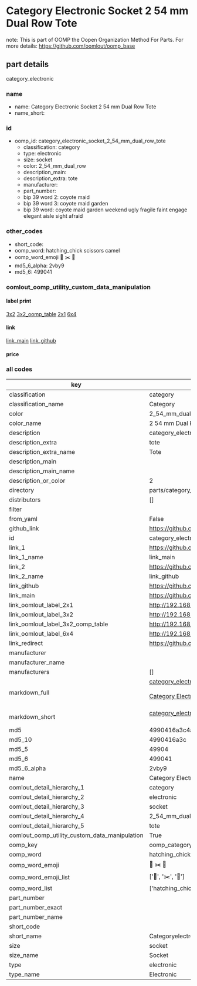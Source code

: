# Category Electronic Socket 2 54 mm Dual Row Tote  

note: This is part of OOMP the Oopen Organization Method For Parts. For more details: https://github.com/oomlout/oomp_base

##  part details
  



category_electronic



### name
* name: Category Electronic Socket 2 54 mm Dual Row Tote
* name_short: 
### id
* oomp_id: category_electronic_socket_2_54_mm_dual_row_tote
  * classification: category
  * type: electronic
  * size: socket
  * color: 2_54_mm_dual_row
  * description_main: 
  * description_extra: tote
  * manufacturer: 
  * part_number: 
  * bip 39 word 2: coyote maid
  * bip 39 word 3: coyote maid garden
  * bip 39 word: coyote maid garden weekend ugly fragile faint engage elegant aisle sight afraid

### other_codes
* short_code: 
* oomp_word: hatching_chick scissors camel
* oomp_word_emoji :hatching_chick: :scissors: :camel:
* md5_6_alpha: 2vby9
* md5_6: 499041






### oomlout_oomp_utility_custom_data_manipulation
#### label print
[3x2](http://192.168.1.245:1112/?label=oomp%202vby9)
[3x2_oomp_table](http://192.168.1.108:1112/?label=oomp%202vby9)
[2x1](http://192.168.1.242:1112/?label=oomp%202vby9)
[6x4](http://192.168.1.55:1112/?label=oomp%202vby9)    

#### link

[link_main](https://github.com/oomlout/oomlout_oomp_version_1_messy/tree/main/parts/category_electronic_socket_2_54_mm_dual_row_tote) [link_github](https://github.com/oomlout/oomlout_oomp_version_1_messy/tree/main/parts/category_electronic_socket_2_54_mm_dual_row_tote)                             

#### price







### all codes 
| key | value |  
| --- | --- |  
| classification | category |  
| classification_name | Category |  
| color | 2_54_mm_dual_row |  
| color_name | 2 54 mm Dual Row |  
| description | category_electronic |  
| description_extra | tote |  
| description_extra_name | Tote |  
| description_main |  |  
| description_main_name |  |  
| description_or_color | 2  |  
| directory | parts/category_electronic_socket_2_54_mm_dual_row_tote |  
| distributors | [] |  
| filter |  |  
| from_yaml | False |  
| github_link | https://github.com/oomlout/oomlout_oomp_part_src/tree/main/parts/category_electronic_socket_2_54_mm_dual_row_tote |  
| id | category_electronic_socket_2_54_mm_dual_row_tote |  
| link_1 | https://github.com/oomlout/oomlout_oomp_version_1_messy/tree/main/parts/category_electronic_socket_2_54_mm_dual_row_tote |  
| link_1_name | link_main |  
| link_2 | https://github.com/oomlout/oomlout_oomp_version_1_messy/tree/main/parts/category_electronic_socket_2_54_mm_dual_row_tote |  
| link_2_name | link_github |  
| link_github | https://github.com/oomlout/oomlout_oomp_version_1_messy/tree/main/parts/category_electronic_socket_2_54_mm_dual_row_tote |  
| link_main | https://github.com/oomlout/oomlout_oomp_version_1_messy/tree/main/parts/category_electronic_socket_2_54_mm_dual_row_tote |  
| link_oomlout_label_2x1 | http://192.168.1.242:1112/?label=oomp%202vby9 |  
| link_oomlout_label_3x2 | http://192.168.1.245:1112/?label=oomp%202vby9 |  
| link_oomlout_label_3x2_oomp_table | http://192.168.1.108:1112/?label=oomp%202vby9 |  
| link_oomlout_label_6x4 | http://192.168.1.55:1112/?label=oomp%202vby9 |  
| link_redirect | https://github.com/oomlout/oomlout_oomp_version_1_messy/tree/main/parts/category_electronic_socket_2_54_mm_dual_row_tote |  
| manufacturer |  |  
| manufacturer_name |  |  
| manufacturers | [] |  
| markdown_full | [category_electronic_socket_2_54_mm_dual_row_tote](none)<br>[](none)<br>[Category Electronic Socket 2 54 Mm Dual Row Tote](none)<br><br> |  
| markdown_short | [category_electronic_socket_2_54_mm_dual_row_tote](none)<br><br> |  
| md5 | 4990416a3c4a4a3d71f60f90bf61818d |  
| md5_10 | 4990416a3c |  
| md5_5 | 49904 |  
| md5_6 | 499041 |  
| md5_6_alpha | 2vby9 |  
| name | Category Electronic Socket 2 54 mm Dual Row Tote |  
| oomlout_detail_hierarchy_1 | category |  
| oomlout_detail_hierarchy_2 | electronic |  
| oomlout_detail_hierarchy_3 | socket |  
| oomlout_detail_hierarchy_4 | 2_54_mm_dual_row |  
| oomlout_detail_hierarchy_5 | tote |  
| oomlout_oomp_utility_custom_data_manipulation | True |  
| oomp_key | oomp_category_electronic_socket_2_54_mm_dual_row_tote |  
| oomp_word | hatching_chick scissors camel |  
| oomp_word_emoji | :hatching_chick: :scissors: :camel: |  
| oomp_word_emoji_list | [':hatching_chick:', ':scissors:', ':camel:'] |  
| oomp_word_list | ['hatching_chick', 'scissors', 'camel'] |  
| part_number |  |  
| part_number_exact |  |  
| part_number_name |  |  
| short_code |  |  
| short_name | Categoryelectronic |  
| size | socket |  
| size_name | Socket |  
| type | electronic |  
| type_name | Electronic |  
